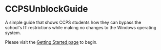 # CCPSUnblockGuide
A simple guide that shows CCPS students how they can bypass the school's IT restrictions while making no changes to the Windows operating system.

Please visit the [Getting Started page](https://github.com/MEMESCOEP/CCPSUnblockGuide/wiki/Getting-Started) to begin.
